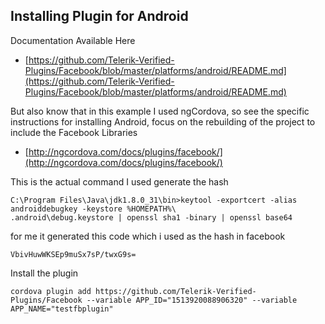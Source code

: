 
## Installing Plugin for Android

Documentation Available Here
* [https://github.com/Telerik-Verified-Plugins/Facebook/blob/master/platforms/android/README.md](https://github.com/Telerik-Verified-Plugins/Facebook/blob/master/platforms/android/README.md)

But also know that in this example I used ngCordova, so see the specific instructions for installing Android, focus on the rebuilding of the project to include the Facebook Libraries
* [http://ngcordova.com/docs/plugins/facebook/](http://ngcordova.com/docs/plugins/facebook/)

This is the actual command I used generate the hash
```
C:\Program Files\Java\jdk1.8.0_31\bin>keytool -exportcert -alias androiddebugkey -keystore %HOMEPATH%\
.android\debug.keystore | openssl sha1 -binary | openssl base64
```
for me it generated this code which i used as the hash in facebook
```
VbivHuwWKSEp9muSx7sP/twxG9s=
```

Install the plugin
```
cordova plugin add https://github.com/Telerik-Verified-Plugins/Facebook --variable APP_ID="1513920088906320" --variable APP_NAME="testfbplugin" 
```
